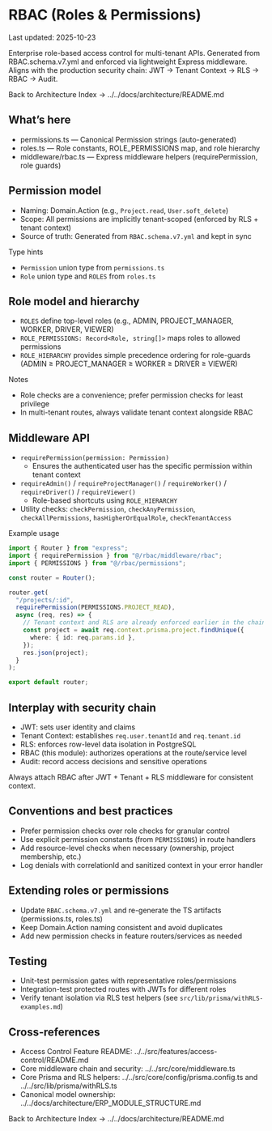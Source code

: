 # RBAC (Roles & Permissions)

Last updated: 2025-10-23

Enterprise role-based access control for multi-tenant APIs. Generated from RBAC.schema.v7.yml and enforced via lightweight Express middleware. Aligns with the production security chain: JWT → Tenant Context → RLS → RBAC → Audit.

Back to Architecture Index → ../../docs/architecture/README.md

## What’s here

- permissions.ts — Canonical Permission strings (auto-generated)
- roles.ts — Role constants, ROLE_PERMISSIONS map, and role hierarchy
- middleware/rbac.ts — Express middleware helpers (requirePermission, role guards)

## Permission model

- Naming: Domain.Action (e.g., `Project.read`, `User.soft_delete`)
- Scope: All permissions are implicitly tenant-scoped (enforced by RLS + tenant context)
- Source of truth: Generated from `RBAC.schema.v7.yml` and kept in sync

Type hints

- `Permission` union type from `permissions.ts`
- `Role` union type and `ROLES` from `roles.ts`

## Role model and hierarchy

- `ROLES` define top-level roles (e.g., ADMIN, PROJECT_MANAGER, WORKER, DRIVER, VIEWER)
- `ROLE_PERMISSIONS: Record<Role, string[]>` maps roles to allowed permissions
- `ROLE_HIERARCHY` provides simple precedence ordering for role-guards (ADMIN ≥ PROJECT_MANAGER ≥ WORKER ≥ DRIVER ≥ VIEWER)

Notes

- Role checks are a convenience; prefer permission checks for least privilege
- In multi-tenant routes, always validate tenant context alongside RBAC

## Middleware API

- `requirePermission(permission: Permission)`
  - Ensures the authenticated user has the specific permission within tenant context
- `requireAdmin()` / `requireProjectManager()` / `requireWorker()` / `requireDriver()` / `requireViewer()`
  - Role-based shortcuts using `ROLE_HIERARCHY`
- Utility checks: `checkPermission`, `checkAnyPermission`, `checkAllPermissions`, `hasHigherOrEqualRole`, `checkTenantAccess`

Example usage

```ts
import { Router } from "express";
import { requirePermission } from "@/rbac/middleware/rbac";
import { PERMISSIONS } from "@/rbac/permissions";

const router = Router();

router.get(
  "/projects/:id",
  requirePermission(PERMISSIONS.PROJECT_READ),
  async (req, res) => {
    // Tenant context and RLS are already enforced earlier in the chain
    const project = await req.context.prisma.project.findUnique({
      where: { id: req.params.id },
    });
    res.json(project);
  }
);

export default router;
```

## Interplay with security chain

- JWT: sets user identity and claims
- Tenant Context: establishes `req.user.tenantId` and `req.tenant.id`
- RLS: enforces row-level data isolation in PostgreSQL
- RBAC (this module): authorizes operations at the route/service level
- Audit: record access decisions and sensitive operations

Always attach RBAC after JWT + Tenant + RLS middleware for consistent context.

## Conventions and best practices

- Prefer permission checks over role checks for granular control
- Use explicit permission constants (from `PERMISSIONS`) in route handlers
- Add resource-level checks when necessary (ownership, project membership, etc.)
- Log denials with correlationId and sanitized context in your error handler

## Extending roles or permissions

- Update `RBAC.schema.v7.yml` and re-generate the TS artifacts (permissions.ts, roles.ts)
- Keep Domain.Action naming consistent and avoid duplicates
- Add new permission checks in feature routers/services as needed

## Testing

- Unit-test permission gates with representative roles/permissions
- Integration-test protected routes with JWTs for different roles
- Verify tenant isolation via RLS test helpers (see `src/lib/prisma/withRLS-examples.md`)

## Cross‑references

- Access Control Feature README: ../../src/features/access-control/README.md
- Core middleware chain and security: ../../src/core/middleware.ts
- Core Prisma and RLS helpers: ../../src/core/config/prisma.config.ts and ../../src/lib/prisma/withRLS.ts
- Canonical model ownership: ../../docs/architecture/ERP_MODULE_STRUCTURE.md

Back to Architecture Index → ../../docs/architecture/README.md

